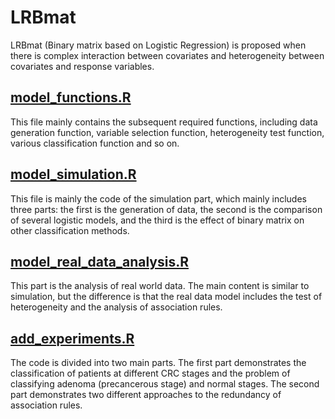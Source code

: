 # LRBmat

LRBmat (Binary matrix based on Logistic Regression) is proposed when there is complex interaction between covariates and heterogeneity between covariates and response variables. 

## [model_functions.R](https://github.com/tsnm1/LRBmat/blob/main/model_functions.R "model_functions.R")

This file mainly contains the subsequent required functions, including data generation function, variable selection function, heterogeneity test function, various classification function and so on.

## [model_simulation.R](https://github.com/tsnm1/LRBmat/blob/main/model_simulation.R "model_simulation.R")

This file is mainly the code of the simulation part, which mainly includes three parts: the first is the generation of data, the second is the comparison of several logistic models, and the third is the effect of binary matrix on other classification methods.

## [model_real_data_analysis.R](https://github.com/tsnm1/LRBmat/blob/main/model_real_data_analysis.R "model_real_data_analysis.R")

This part is the analysis of real world data. The main content is similar to simulation, but the difference is that the real data model includes the test of heterogeneity and the analysis of association rules.

## [add_experiments.R](https://github.com/tsnm1/LRBmat/blob/main/add_experiments "add_experiments")

The code is divided into two main parts. The first part demonstrates the classification of patients at different CRC stages and the problem of classifying adenoma (precancerous stage) and normal stages. The second part demonstrates two different approaches to the redundancy of association rules.
